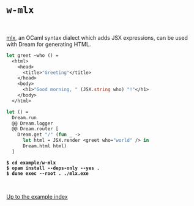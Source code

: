 # `w-mlx`

<br>

[mlx](https://github.com/ocaml-mlx/mlx), an OCaml syntax dialect which adds JSX
expressions, can be used with Dream for generating HTML. 

```ocaml
let greet ~who () =
  <html>
    <head>
      <title>"Greeting"</title>
    </head>
    <body>
      <h1>"Good morning, " (JSX.string who) "!"</h1>
    </body>
  </html>

let () =
  Dream.run
  @@ Dream.logger
  @@ Dream.router [
    Dream.get "/" (fun _ ->
      let html = JSX.render <greet who="world" /> in
      Dream.html html)
  ]
```

<pre><code><b>$ cd example/w-mlx</b>
<b>$ opam install --deps-only --yes .</b>
<b>$ dune exec --root . ./mlx.exe</b></code></pre>

<br>

[Up to the example index](../#examples)
